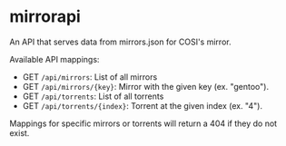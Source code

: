 # mirrorapi

An API that serves data from mirrors.json for COSI's mirror.

Available API mappings:
- GET `/api/mirrors`: List of all mirrors
- GET `/api/mirrors/{key}`: Mirror with the given key (ex. "gentoo").
- GET `/api/torrents`: List of all torrents
- GET `/api/torrents/{index}`: Torrent at the given index (ex. "4").

Mappings for specific mirrors or torrents will return a 404 if they do not exist.
